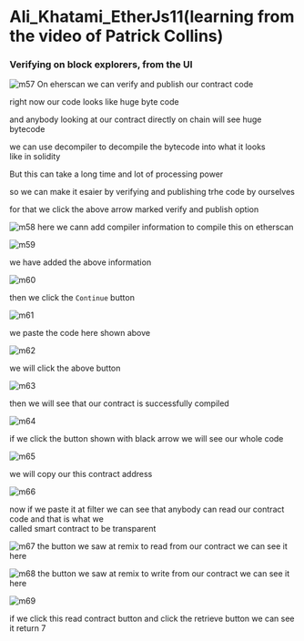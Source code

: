 # Ali_Khatami_EtherJs11(learning from the video of Patrick Collins)
### Verifying on block explorers, from the UI

![m57](https://github.com/C191068/Ali_Khatami_EtherJs11/assets/89090776/2e185ee2-6e88-4d46-999b-7e1b6adfde18)
On eherscan we can verify and publish our contract code <br>

right now our code looks like huge byte code <br>

and anybody looking at our contract directly on chain will see huge bytecode <br>

we can use decompiler to decompile the bytecode into what it looks <br>
like in solidity <br>


But this can take a long time and lot of processing power <br>

so we can make it esaier by verifying and publishing trhe code by ourselves <br>


for that we click the above arrow marked verify and publish option <br>

![m58](https://github.com/C191068/Ali_Khatami_EtherJs11/assets/89090776/a1edfe2f-1c93-46d6-9b3f-b65f70c4d6f2)
here we cann add compiler information to compile this on etherscan <br>

![m59](https://github.com/C191068/Ali_Khatami_EtherJs11/assets/89090776/37be848c-6a3a-412b-b519-22c4dde6513e)

we have added the above information <br>

![m60](https://github.com/C191068/Ali_Khatami_EtherJs11/assets/89090776/1039271b-0e55-497a-a6bd-72a7939b6355)

then we click the ```Continue``` button <br>


![m61](https://github.com/C191068/Ali_Khatami_EtherJs11/assets/89090776/824c7994-093c-47e4-85b0-3decc6e2e27a)


we paste the code here shown above <br>

![m62](https://github.com/C191068/Ali_Khatami_EtherJs11/assets/89090776/12537aa9-56bf-4b46-91d7-2fd012ce9cbb)

we will click the above button <br>

![m63](https://github.com/C191068/Ali_Khatami_EtherJs11/assets/89090776/39307e71-45f1-4427-846d-97b7a13b5af4)

then we will see that our contract is successfully compiled <br>


![m64](https://github.com/C191068/Ali_Khatami_EtherJs11/assets/89090776/3f0fa386-7300-4caf-ad76-746775d91c1b)

if we click the button shown with black arrow we will see our whole code <br>

![m65](https://github.com/C191068/Ali_Khatami_EtherJs11/assets/89090776/8fb28538-f92b-42a6-ba22-ee0c9edf5d6c)

we will copy our this contract address <br>


![m66](https://github.com/C191068/Ali_Khatami_EtherJs11/assets/89090776/c4f4bcee-f64a-458e-bf49-11fbb06e6229)

now if we paste it at filter we can see that anybody can read our contract code and that is what we <br>
called smart contract to be transparent <br>

![m67](https://github.com/C191068/Ali_Khatami_EtherJs11/assets/89090776/8db3abbf-589c-407b-8916-c259a7527049)
the button we saw at remix to read from our contract we can see it here <br>

![m68](https://github.com/C191068/Ali_Khatami_EtherJs11/assets/89090776/8d0707d2-4785-473b-a7fd-7122046a4b13)
the button we saw at remix to write from our contract we can see it here <br>

![m69](https://github.com/C191068/Ali_Khatami_EtherJs11/assets/89090776/b291c8b5-da34-48a7-99bb-9b04364d26c4)

if we click this read contract button and click the retrieve button we can see it return 7 <br>





